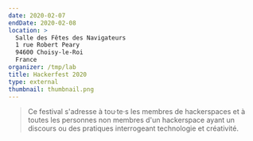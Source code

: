 ```yaml
---
date: 2020-02-07
endDate: 2020-02-08
location: >
  Salle des Fêtes des Navigateurs
  1 rue Robert Peary
  94600 Choisy-le-Roi
  France
organizer: /tmp/lab
title: Hackerfest 2020
type: external
thumbnail: thumbnail.png
---
```


> Ce festival s'adresse à tou·te·s les membres de hackerspaces et à toutes les personnes non membres d'un hackerspace ayant un discours ou des pratiques interrogeant technologie et créativité.
